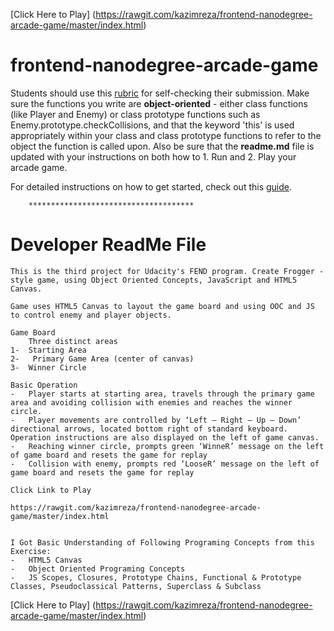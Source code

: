 [Click Here to Play]
(https://rawgit.com/kazimreza/frontend-nanodegree-arcade-game/master/index.html)


frontend-nanodegree-arcade-game
===============================

Students should use this [rubric](https://review.udacity.com/#!/projects/2696458597/rubric) for self-checking their submission. Make sure the functions you write are **object-oriented** - either class functions (like Player and Enemy) or class prototype functions such as Enemy.prototype.checkCollisions, and that the keyword 'this' is used appropriately within your class and class prototype functions to refer to the object the function is called upon. Also be sure that the **readme.md** file is updated with your instructions on both how to 1. Run and 2. Play your arcade game.

For detailed instructions on how to get started, check out this [guide](https://docs.google.com/document/d/1v01aScPjSWCCWQLIpFqvg3-vXLH2e8_SZQKC8jNO0Dc/pub?embedded=true).

        *************************************
        
Developer ReadMe File
=====================

    This is the third project for Udacity's FEND program. Create Frogger - style game, using Object Oriented Concepts, JavaScript and HTML5 Canvas.

    Game uses HTML5 Canvas to layout the game board and using OOC and JS to control enemy and player objects.

    Game Board
        Three distinct areas
    1-	Starting Area
    2-	 Primary Game Area (center of canvas)
    3-	Winner Circle

    Basic Operation
    -	Player starts at starting area, travels through the primary game area and avoiding collision with enemies and reaches the winner circle. 
    -	Player movements are controlled by ‘Left – Right – Up – Down’ directional arrows, located bottom right of standard keyboard. Operation instructions are also displayed on the left of game canvas.
    -	Reaching winner circle, prompts green ‘WinneR’ message on the left of game board and resets the game for replay
    -	Collision with enemy, prompts red ‘LooseR’ message on the left of game board and resets the game for replay

    Click Link to Play

    https://rawgit.com/kazimreza/frontend-nanodegree-arcade-game/master/index.html


    I Got Basic Understanding of Following Programing Concepts from this Exercise:
    -	HTML5 Canvas
    -	Object Oriented Programing Concepts
    -	JS Scopes, Closures, Prototype Chains, Functional & Prototype Classes, Pseudoclassical Patterns, Superclass & Subclass

[Click Here to Play]
(https://rawgit.com/kazimreza/frontend-nanodegree-arcade-game/master/index.html)